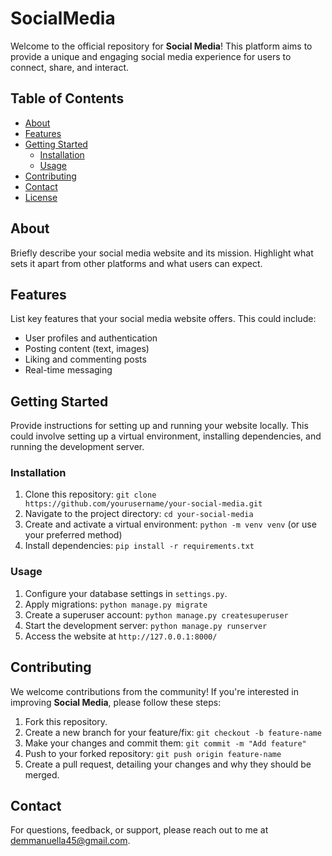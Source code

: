 # SocialMedia

Welcome to the official repository for **Social Media**! This platform aims to provide a unique and engaging social media experience for users to connect, share, and interact.

## Table of Contents
- [About](#about)
- [Features](#features)
- [Getting Started](#getting-started)
  - [Installation](#installation)
  - [Usage](#usage)
- [Contributing](#contributing)
- [Contact](#contact)
- [License](#license)

## About

Briefly describe your social media website and its mission. Highlight what sets it apart from other platforms and what users can expect.

## Features

List key features that your social media website offers. This could include:
- User profiles and authentication
- Posting content (text, images)
- Liking and commenting posts
- Real-time messaging

## Getting Started

Provide instructions for setting up and running your website locally. This could involve setting up a virtual environment, installing dependencies, and running the development server.

### Installation

1. Clone this repository: `git clone https://github.com/yourusername/your-social-media.git`
2. Navigate to the project directory: `cd your-social-media`
3. Create and activate a virtual environment: `python -m venv venv` (or use your preferred method)
4. Install dependencies: `pip install -r requirements.txt`

### Usage

1. Configure your database settings in `settings.py`.
2. Apply migrations: `python manage.py migrate`
3. Create a superuser account: `python manage.py createsuperuser`
4. Start the development server: `python manage.py runserver`
5. Access the website at `http://127.0.0.1:8000/`

## Contributing

We welcome contributions from the community! If you're interested in improving **Social Media**, please follow these steps:
1. Fork this repository.
2. Create a new branch for your feature/fix: `git checkout -b feature-name`
3. Make your changes and commit them: `git commit -m "Add feature"`
4. Push to your forked repository: `git push origin feature-name`
5. Create a pull request, detailing your changes and why they should be merged.

## Contact

For questions, feedback, or support, please reach out to me at demmanuella45@gmail.com.
